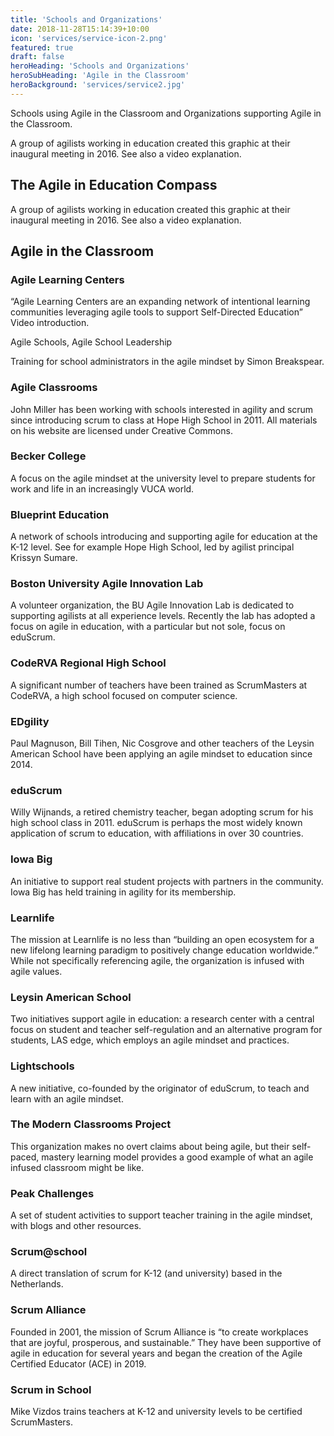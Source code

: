 ```yaml
---
title: 'Schools and Organizations'
date: 2018-11-28T15:14:39+10:00
icon: 'services/service-icon-2.png'
featured: true
draft: false
heroHeading: 'Schools and Organizations'
heroSubHeading: 'Agile in the Classroom'
heroBackground: 'services/service2.jpg'
---
```


Schools using Agile in the Classroom and Organizations supporting Agile in the Classroom.

A group of agilists working in education created this graphic at their inaugural meeting in 2016. See also a video explanation.

## The Agile in Education Compass

A group of agilists working in education created this graphic at their inaugural meeting in 2016. See also a video explanation.

## Agile in the Classroom

### Agile Learning Centers

“Agile Learning Centers are an expanding network of intentional learning communities leveraging agile tools to support Self-Directed Education” Video introduction.

Agile Schools, Agile School Leadership

Training for school administrators in the agile mindset by Simon Breakspear.

### Agile Classrooms

John Miller has been working with schools interested in agility and scrum since introducing scrum to class at Hope High School in 2011. All materials on his website are licensed under Creative Commons.

### Becker College

A focus on the agile mindset at the university level to prepare students for work and life in an increasingly VUCA world.

### Blueprint Education

A network of schools introducing and supporting agile for education at the K-12 level. See for example Hope High School, led by agilist principal Krissyn Sumare.

### Boston University Agile Innovation Lab

A volunteer organization, the BU Agile Innovation Lab is dedicated to supporting agilists at all experience levels. Recently the lab has adopted a focus on agile in education, with a particular but not sole, focus on eduScrum.

### CodeRVA Regional High School

A significant number of teachers have been trained as ScrumMasters at CodeRVA, a high school focused on computer science.

### EDgility

Paul Magnuson, Bill Tihen, Nic Cosgrove and other teachers of the Leysin American School have been applying an agile mindset to education since 2014. 

### eduScrum

Willy Wijnands, a retired chemistry teacher, began adopting scrum for his high school class in 2011. eduScrum is perhaps the most widely known application of scrum to education, with affiliations in over 30 countries.

### Iowa Big

An initiative to support real student projects with partners in the community. Iowa Big has held training in agility for its membership.

### Learnlife

The mission at Learnlife is no less than “building an open ecosystem for a new lifelong learning
paradigm to positively change education worldwide.” While not specifically referencing agile, the organization is infused with agile values.

### Leysin American School

Two initiatives support agile in education: a research center with a central focus on student and teacher self-regulation and an alternative program for students, LAS edge, which employs an agile mindset and practices.

### Lightschools

A new initiative, co-founded by the originator of eduScrum, to teach and learn with an agile mindset.

### The Modern Classrooms Project

This organization makes no overt claims about being agile, but their self-paced, mastery learning model provides a good example of what an agile infused classroom might be like.

### Peak Challenges

A set of student activities to support teacher training in the agile mindset, with blogs and other resources.

### Scrum@school

A direct translation of scrum for K-12 (and university) based in the Netherlands.

### Scrum Alliance

Founded in 2001, the mission of Scrum Alliance is “to create workplaces that are joyful, prosperous, and sustainable.” They have been supportive of agile in education for several years and began the creation of the Agile Certified Educator (ACE) in 2019.

### Scrum in School

Mike Vizdos trains teachers at K-12 and university levels to be certified ScrumMasters.
